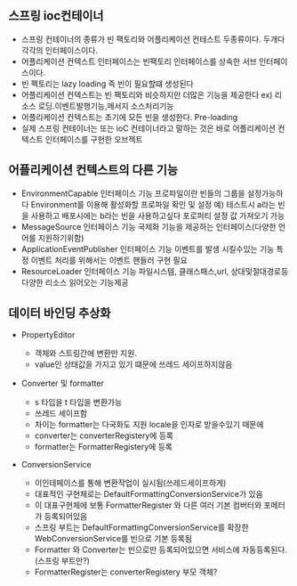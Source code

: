 
## 스프링 ioc컨테이너
  * 스프링 컨테이너의 종류가 빈 팩토리와 어플리케이션 컨테스트 두종류이다. 두개다 각각의 인터페이스이다.
  * 어플리케이션 컨텍스트 인터페이스는 빈팩토리 인터페이스를 상속한 서브 인터페이스이다.
  * 빈 펙토리는 lazy loading 즉 빈이 필요할떄 생성된다
  * 어플리케이션 컨텍스트는 빈 팩토리와 비슷하지만 더많은 기능을 제공한다 ex) 리소스 로딩.이벤트발행기능,메서지 소스처리기능
  * 어플리케이션 컨텍스트는 초기에 모든 빈을 생성한다. Pre-loading
  * 실제 스프링 컨테이너는 또는 ioC 컨테이너라고 말하는 것은 바로 어플리케이션 컨텍스트 인터페이스를 구현한 오브젝트

## 어플리케이션 컨텍스트의 다른 기능
  * EnvironmentCapable 인터페이스 기능
    프로파일이란 빈들의 그룹을 설정가능하다
    Environment를 이용해 활성화할 프로파일 확인 및 설정 예) 테스트시 a라는 빈을 사용하고 배포시에는 b라는 빈을 사용하고싶다
    포로퍼티 설정 값 가져오기 가능
  * MessageSource 인터페이스 기능
    국제화 기능을 제공하는 인터페이스(다양한 언어를 지원하기위함)
  * ApplicationEventPublisher 인터페이스 기능
    이벤트를 발생 시킬수있는 기능
    특정 이벤트 처리를 위해서는 이벤트 핸들러 구현 필요
  * ResourceLoader 인터페이스 기능
    파일시스템, 클래스패스,url, 상대및절대경로등 다양한 리소스 읽어오는 기능제공

## 데이터 바인딩 추상화
 * PropertyEditor
    * 객체와 스트링간에 변환만 지원.
    *  value인 상태값을 가지고 있기 떄문에 쓰레드 세이프하지않음
 * Converter 및 formatter
    * s 타입을 t 타입을 변환가능
    * 쓰레드 세이프함
    * 차이는 formatter는 다국화도 지원 locale을 인자로 받을수있기 때문에
    * converter는 converterRegistery에 등록
    * formatter는 FormatterRegistery에 등록

 * ConversionService
    * 이인테페이스를 통해 변환작업이 실시됨(쓰레드세이프하게)
    * 대표적인 구현체로는 DefaultFormattingConversionService가 있음
    * 이 대표구현체에 보통 FormatterRegister 와 다른 여러 기본 컴버터와 포메터가 등록되어있음
    * 스프링 부트는 DefaultFormattingConversionService를 확장한 WebConversionService를 빈으로 기본 등록됨
    * Formatter 와 Converter는 빈으로만 등록되어있으면 서비스에 자동등록된다.(스프링 부트만?)
    * FormatterRegister는 converterRegistery 부모 객체?
